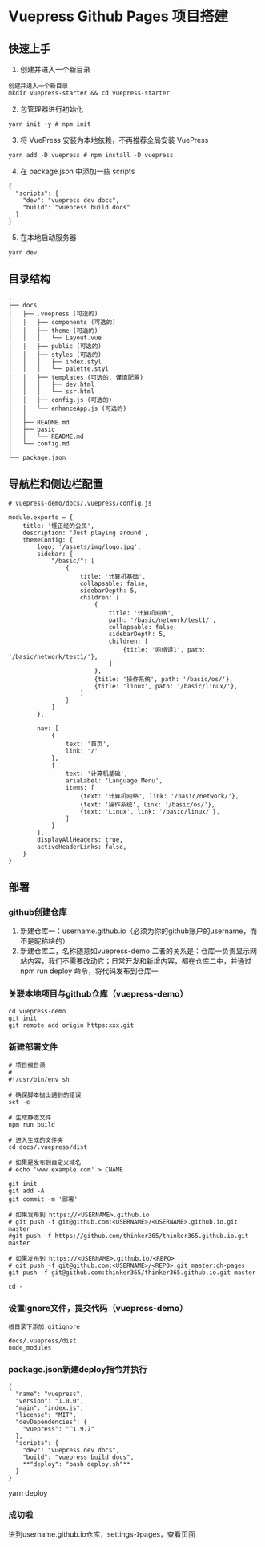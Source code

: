 Vuepress Github Pages 项目搭建
===============================
## 快速上手
1. 创建并进入一个新目录
```
创建并进入一个新目录
mkdir vuepress-starter && cd vuepress-starter
```
2. 包管理器进行初始化
```
yarn init -y # npm init
```
3. 将 VuePress 安装为本地依赖，不再推荐全局安装 VuePress
```
yarn add -D vuepress # npm install -D vuepress
```
4. 在 package.json 中添加一些 scripts
```
{
  "scripts": {
    "dev": "vuepress dev docs",
    "build": "vuepress build docs"
  }
}
```
5. 在本地启动服务器
```
yarn dev
```
## 目录结构
```
.
├── docs
│   ├── .vuepress (可选的)
│   │   ├── components (可选的)
│   │   ├── theme (可选的)
│   │   │   └── Layout.vue
│   │   ├── public (可选的)
│   │   ├── styles (可选的)
│   │   │   ├── index.styl
│   │   │   └── palette.styl
│   │   ├── templates (可选的, 谨慎配置)
│   │   │   ├── dev.html
│   │   │   └── ssr.html
│   │   ├── config.js (可选的)
│   │   └── enhanceApp.js (可选的)
│   │ 
│   ├── README.md
│   ├── basic
│   │   └── README.md
│   └── config.md
│ 
└── package.json
```
## 导航栏和侧边栏配置
```
# vuepress-demo/docs/.vuepress/config.js

module.exports = {
    title: '怪正经的公民',
    description: 'Just playing around',
    themeConfig: {
        logo: '/assets/img/logo.jpg',
        sidebar: {
            "/basic/": [
                {
                    title: '计算机基础',
                    collapsable: false,
                    sidebarDepth: 5,
                    children: [
                        {
                            title: '计算机网络',
                            path: '/basic/network/test1/',
                            collapsable: false,
                            sidebarDepth: 5,
                            children: [
                                {title: '网络课1', path: '/basic/network/test1/'},
                            ]
                        },
                        {title: '操作系统', path: '/basic/os/'},
                        {title: 'linux', path: '/basic/linux/'},
                    ]
                }
            ]
        },

        nav: [
            {
                text: '首页',
                link: '/'
            },
            {
                text: '计算机基础',
                ariaLabel: 'Language Menu',
                items: [
                    {text: '计算机网络', link: '/basic/network/'},
                    {text: '操作系统', link: '/basic/os/'},
                    {text: 'Linux', link: '/basic/linux/'},
                ]
            }
        ],
        displayAllHeaders: true,
        activeHeaderLinks: false,
    }
}
```
## 部署
###  github创建仓库
1. 新建仓库一：username.github.io（必须为你的github账户的username，而不是昵称啥的）
2. 新建仓库二，名称随意如vuepress-demo
二者的关系是：仓库一负责显示网站内容，我们不需要改动它；日常开发和新增内容，都在仓库二中，并通过 npm run deploy 命令，将代码发布到仓库一
### 关联本地项目与github仓库（vuepress-demo）
```
cd vuepress-demo
git init
git remote add origin https:xxx.git
```
### 新建部署文件
```
# 项目根目录
# 
#!/usr/bin/env sh

# 确保脚本抛出遇到的错误
set -e

# 生成静态文件
npm run build

# 进入生成的文件夹
cd docs/.vuepress/dist

# 如果是发布到自定义域名
# echo 'www.example.com' > CNAME

git init
git add -A
git commit -m '部署'

# 如果发布到 https://<USERNAME>.github.io
# git push -f git@github.com:<USERNAME>/<USERNAME>.github.io.git master
#git push -f https://github.com/thinker365/thinker365.github.io.git master

# 如果发布到 https://<USERNAME>.github.io/<REPO>
# git push -f git@github.com:<USERNAME>/<REPO>.git master:gh-pages
git push -f git@github.com:thinker365/thinker365.github.io.git master

cd -
```
### 设置ignore文件，提交代码（vuepress-demo）
```
根目录下添加.gitignore

docs/.vuepress/dist
node_modules
```
### package.json新建deploy指令并执行
```
{
  "name": "vuepress",
  "version": "1.0.0",
  "main": "index.js",
  "license": "MIT",
  "devDependencies": {
    "vuepress": "^1.9.7"
  },
  "scripts": {
    "dev": "vuepress dev docs",
    "build": "vuepress build docs",
    **"deploy": "bash deploy.sh"**
  }
}
```
yarn deploy
### 成功啦
进到username.github.io仓库，settings-》pages，查看页面
